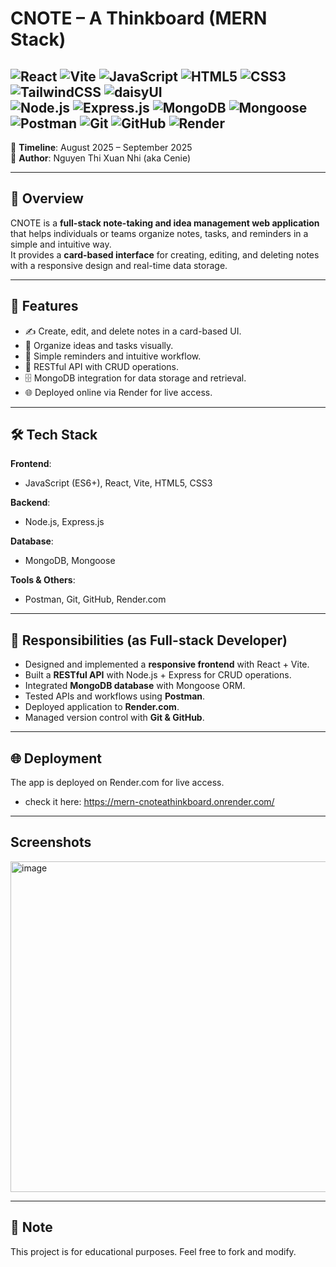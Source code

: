 # CNOTE – A Thinkboard (MERN Stack)

![React](https://img.shields.io/badge/React-20232A?style=for-the-badge&logo=react&logoColor=61DAFB)
![Vite](https://img.shields.io/badge/Vite-646CFF?style=for-the-badge&logo=vite&logoColor=FFD62E)
![JavaScript](https://img.shields.io/badge/JavaScript-323330?style=for-the-badge&logo=javascript&logoColor=F7DF1E)
![HTML5](https://img.shields.io/badge/HTML5-E34F26?style=for-the-badge&logo=html5&logoColor=white)
![CSS3](https://img.shields.io/badge/CSS3-1572B6?style=for-the-badge&logo=css3&logoColor=white)  
![TailwindCSS](https://img.shields.io/badge/Tailwind_CSS-06B6D4?style=for-the-badge&logo=tailwindcss&logoColor=white)
![daisyUI](https://img.shields.io/badge/daisyUI-5A0EF8?style=for-the-badge&logo=daisyui&logoColor=white)  
![Node.js](https://img.shields.io/badge/Node.js-43853D?style=for-the-badge&logo=node.js&logoColor=white)
![Express.js](https://img.shields.io/badge/Express.js-404D59?style=for-the-badge)
![MongoDB](https://img.shields.io/badge/MongoDB-4EA94B?style=for-the-badge&logo=mongodb&logoColor=white)
![Mongoose](https://img.shields.io/badge/Mongoose-880000?style=for-the-badge&logo=mongoose&logoColor=white)  
![Postman](https://img.shields.io/badge/Postman-FF6C37?style=for-the-badge&logo=postman&logoColor=white)
![Git](https://img.shields.io/badge/Git-F05032?style=for-the-badge&logo=git&logoColor=white)
![GitHub](https://img.shields.io/badge/GitHub-100000?style=for-the-badge&logo=github&logoColor=white)
![Render](https://img.shields.io/badge/Render-46E3B7?style=for-the-badge&logo=render&logoColor=black)
--- 

📅 **Timeline**: August 2025 – September 2025  
👤 **Author**: Nguyen Thi Xuan Nhi (aka Cenie)

---

## 📌 Overview
CNOTE is a **full-stack note-taking and idea management web application** that helps individuals or teams organize notes, tasks, and reminders in a simple and intuitive way.  
It provides a **card-based interface** for creating, editing, and deleting notes with a responsive design and real-time data storage.

---

## 🚀 Features
- ✍️ Create, edit, and delete notes in a card-based UI.  
- 📂 Organize ideas and tasks visually.  
- 🔔 Simple reminders and intuitive workflow.  
- 📡 RESTful API with CRUD operations.  
- 🗄️ MongoDB integration for data storage and retrieval.  
- 🌐 Deployed online via Render for live access.  

---

## 🛠️ Tech Stack
**Frontend**:  
- JavaScript (ES6+), React, Vite, HTML5, CSS3  

**Backend**:  
- Node.js, Express.js  

**Database**:  
- MongoDB, Mongoose  

**Tools & Others**:  
- Postman, Git, GitHub, Render.com  

---

## 📌 Responsibilities (as Full-stack Developer)
- Designed and implemented a **responsive frontend** with React + Vite.  
- Built a **RESTful API** with Node.js + Express for CRUD operations.  
- Integrated **MongoDB database** with Mongoose ORM.  
- Tested APIs and workflows using **Postman**.  
- Deployed application to **Render.com**.  
- Managed version control with **Git & GitHub**.  

--- 
## 🌐 Deployment

The app is deployed on Render.com for live access. 
* check it here: https://mern-cnoteathinkboard.onrender.com/

--- 
## Screenshots
<img width="736" height="529" alt="image" src="https://github.com/user-attachments/assets/cb1ea28f-3752-48d3-9e7b-c329e0ad14f1" />

--- 
## 📄 Note

This project is for educational purposes. Feel free to fork and modify.






